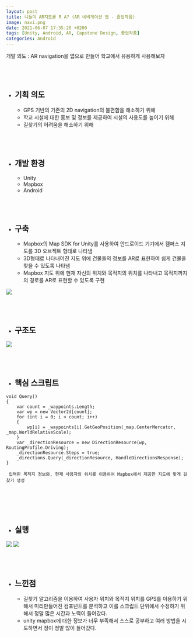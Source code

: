 ```yaml
---
layout: post
title: 니들이 AR지도를 R A? (AR 네비게이션 앱 - 졸업작품)
image: navi.png
date: 2021-06-07 17:35:20 +0200
tags: [Unity, Android, AR, Capstone Design, 졸업작품]
categories: Android
---
```



개발 의도 : AR navigation을 앱으로 만들어 학교에서 유용하게 사용해보자
<br><br><br><br>


+ ## 기획 의도 
    + GPS 기반의 기존의 2D navigation의 불편함을 해소하기 위해
    + 학교 시설에 대한 홍보 및 정보를 제공하여 시설의 사용도를 높이기 위해
    + 길찾기의 어려움을 해소하기 위해
<br><br><br><br>

+ ## 개발 환경 
    + Unity
    + Mapbox
    + Android
<br><br><br><br>

+ ## 구축 
    + Mapbox의 Map SDK for Unity를 사용하여 안드로이드 기기에서 캠퍼스 지도를 3D 오브젝트 형태로 나타냄
    + 3D형태로 나타내어진 지도 위에 건물들의 정보를 AR로 표현하여 쉽게 건물을 찾을 수 있도록 나타냄
    + Mapbox 지도 위에 현재 자신의 위치와 목적지의 위치를 나타내고 목적지까지의 경로를 AR로 표현할 수 있도록 구현

![]({{site.baseurl}}/images/NV/struct.png)
<br><br><br><br>

+ ## 구조도
![]({{site.baseurl}}/images/NV/struct1.png)
<br><br><br><br>

+ ## 핵심 스크립트
```
void Query()
{
	var count = _waypoints.Length;
	var wp = new Vector2d[count];
	for (int i = 0; i < count; i++)
	{
		wp[i] = _waypoints[i].GetGeoPosition(_map.CenterMercator, _map.WorldRelativeScale);
	}
	var _directionResource = new DirectionResource(wp, RoutingProfile.Driving);
	_directionResource.Steps = true;
	_directions.Query(_directionResource, HandleDirectionsResponse);
}
```
     입력된 목적지 정보와, 현재 사용자의 위치를 이용하여 Mapbox에서 제공한 지도에 맞게 길 찾기 생성

<br><br><br><br>

+ ## 실행
![]({{site.baseurl}}/images/NV/ing1.png)
![]({{site.baseurl}}/images/NV/ing2.png)
<br><br><br><br>

+ ## 느낀점
    + 길찾기 알고리즘을 이용하여 사용자 위치와 목적지 위치를 GPS를 이용하기 위해서 미리만들어진 컴포넌트를 분석하고 이를 스크립트 단위에서 수정하기 위해서 정말 많은 시간과 노력이 들어갔다.
    + unity mapbox에 대한 정보가 너무 부족해서 스스로 공부하고 여러 방법을 시도하면서 정이 정말 많이 들어갔다.  
<br><br><br><br>





